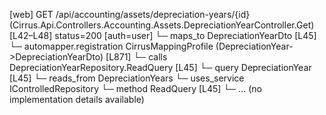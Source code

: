 [web] GET /api/accounting/assets/depreciation-years/{id}  (Cirrus.Api.Controllers.Accounting.Assets.DepreciationYearController.Get)  [L42–L48] status=200 [auth=user]
  └─ maps_to DepreciationYearDto [L45]
    └─ automapper.registration CirrusMappingProfile (DepreciationYear->DepreciationYearDto) [L871]
  └─ calls DepreciationYearRepository.ReadQuery [L45]
  └─ query DepreciationYear [L45]
    └─ reads_from DepreciationYears
  └─ uses_service IControlledRepository<DepreciationYear>
    └─ method ReadQuery [L45]
      └─ ... (no implementation details available)

